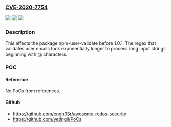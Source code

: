 ### [CVE-2020-7754](https://cve.mitre.org/cgi-bin/cvename.cgi?name=CVE-2020-7754)
![](https://img.shields.io/static/v1?label=Product&message=npm-user-validate&color=blue)
![](https://img.shields.io/static/v1?label=Version&message=%3C%201.0.1%20&color=brighgreen)
![](https://img.shields.io/static/v1?label=Vulnerability&message=Regular%20Expression%20Denial%20of%20Service%20(ReDoS)&color=brighgreen)

### Description

This affects the package npm-user-validate before 1.0.1. The regex that validates user emails took exponentially longer to process long input strings beginning with @ characters.

### POC

#### Reference
No PoCs from references.

#### Github
- https://github.com/engn33r/awesome-redos-security
- https://github.com/yetingli/PoCs

